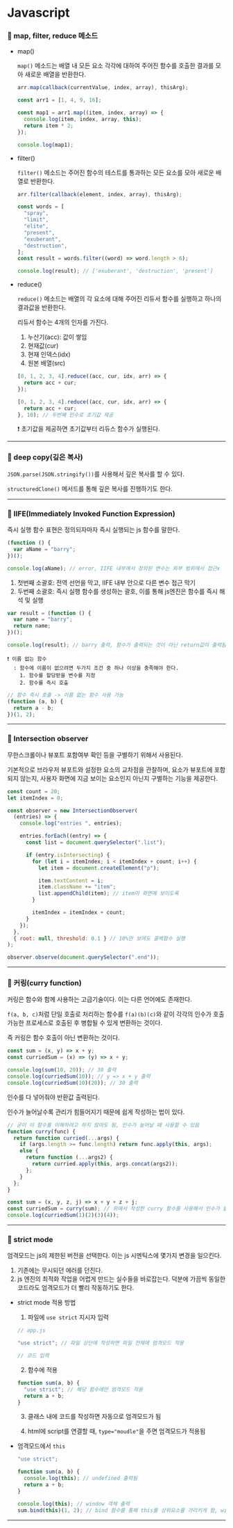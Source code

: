 # Javascript

### 🔹 map, filter, reduce 메소드

- map()

  `map()` 메소드는 배열 내 모든 요소 각각에 대하여 주어진 함수를 호출한 결과를 모아 새로운 배열을 반환한다.

  ```js
  arr.map(callback(currentValue, index, array), thisArg);
  ```

  ```js
  const arr1 = [1, 4, 9, 16];

  const map1 = arr1.map((item, index, array) => {
    console.log(item, index, array, this);
    return item * 2;
  });

  console.log(map1);
  ```

- filter()

  `filter()` 메소드는 주어진 함수의 테스트를 통과하는 모든 요소를 모아 새로운 배열로 반환한다.

  ```js
  arr.filter(callback(element, index, array), thisArg);
  ```

  ```js
  const words = [
    "spray",
    "limit",
    "elite",
    "present",
    "exuberant",
    "destruction",
  ];
  const result = words.filter((word) => word.length > 6);

  console.log(result); // ['exuberant', 'destruction', 'present']
  ```

- reduce()

  `reduce()` 메소드는 배열의 각 요소에 대해 주어진 리듀서 함수를 실행하고 하나의 결과값을 반환한다.

  리듀서 함수는 4개의 인자를 가진다.

  1. 누산기(acc): 값이 쌓임
  2. 현재값(cur)
  3. 현재 인덱스(idx)
  4. 원본 배열(src)

  ```js
  [0, 1, 2, 3, 4].reduce((acc, cur, idx, arr) => {
    return acc + cur;
  });
  ```

  ```js
  [0, 1, 2, 3, 4].reduce((acc, cur, idx, arr) => {
    return acc + cur;
  }, 10); // 두번째 인수로 초기값 제공
  ```

  ❗ 초기값을 제공하면 초기값부터 리듀스 함수가 실행된다.

---

### 🔹 deep copy(깊은 복사)

`JSON.parse(JSON.stringify())`를 사용해서 깊은 복사를 할 수 있다.

`structuredClone()` 메서드를 통해 깊은 복사를 진행하기도 한다.

---

### 🔹 IIFE(Immediately Invoked Function Expression)

즉시 실행 함수 표현은 정의되자마자 즉시 실행되는 js 함수를 말한다.

```js
(function () {
  var aName = "barry";
})();

console.log(aName); // error, IIFE 내부에서 정의된 변수는 외부 범위에서 접근x
```

1. 첫번째 소괄호: 전역 선언을 막고, IIFE 내부 안으로 다른 변수 접근 막기
2. 두번째 소괄호: 즉시 실행 함수를 생성하는 괄호, 이를 통해 js엔진은 함수를 즉시 해석 및 실행

```js
var result = (function () {
  var name = "barry";
  return name;
})();

console.log(result); // barry 출력, 함수가 출력되는 것이 아닌 return값이 출력됨
```

    ❗ 이름 없는 함수
      : 함수에 이름이 없으려면 두가지 조건 중 하나 이상을 충족해야 한다.
        1. 함수를 할당받을 변수를 지정
        2. 함수를 즉시 호출

```js
// 함수 즉시 호출 -> 이름 없는 함수 사용 가능
(function (a, b) {
  return a - b;
})(1, 2);
```

---

### 🔹 Intersection observer

무한스크롤이나 뷰포트 포함여부 확인 등을 구별하기 위해서 사용된다.

기본적으로 브라우저 뷰포트와 설정한 요소의 교차점을 관찰하며, 요소가 뷰포트에 포함되지 않는지, 사용자 화면에 지금 보이는 요소인지 아닌지 구별하는 기능을 제공한다.

```js
const count = 20;
let itemIndex = 0;

const observer = new IntersectionObserver(
  (entries) => {
    console.log("entries ", entries);

    entries.forEach((entry) => {
      const list = document.querySelector(".list");

      if (entry.isIntersecting) {
        for (let i = itemIndex; i < itemIndex + count; i++) {
          let item = document.createElement("p");

          item.textContent = i;
          item.className += "item";
          list.appendChild(item); // item이 화면에 보이도록
        }

        itemIndex = itemIndex + count;
      }
    });
  },
  { root: null, threshold: 0.1 } // 10%만 보여도 콜백함수 실행
);

observer.observe(document.querySelector(".end"));
```

---

### 🔹 커링(curry function)

커링은 함수와 함께 사용하는 고급기술이다. 이는 다른 언어에도 존재한다.

`f(a, b, c)`처럼 단일 호출로 처리하는 함수를 `f(a)(b)(c)`와 같이 각각의 인수가 호출 가능한 프로세스로 호출된 후 병합될 수 있게 변환하는 것이다.

즉 커링은 함수 호출이 아닌 변환하는 것이다.

```js
const sum = (x, y) => x + y;
const curriedSum = (x) => (y) => x + y;

console.log(sum(10, 20)); // 30 출력
console.log(curriedSum(10)); // y => x + y 출력
console.log(curriedSum(10)(20)); // 30 출력
```

인수를 다 넣어줘야 반환값 출력된다.

인수가 늘어날수록 관리가 힘들어지기 때문에 쉽게 작성하는 법이 있다.

```js
// 굳이 이 함수를 이해하려고 하지 않아도 됨, 인수가 늘어날 때 사용할 수 있음
function curry(func) {
  return function curried(...args) {
    if (args.length >= func.length) return func.apply(this, args);
    else {
      return function (...args2) {
        return curried.apply(this, args.concat(args2));
      };
    }
  };
}

const sum = (x, y, z, j) => x + y + z + j;
const curriedSum = curry(sum); // 위에서 작성한 curry 함수를 사용해서 인수가 늘어나도 사용할 수 있도록 함
console.log(curriedSum(1)(2)(3)(4));
```

---

### 🔹 strict mode

엄격모드는 js의 제한된 버전을 선택한다. 이는 js 시멘틱스에 몇가지 변경을 일으킨다.

1. 기존에는 무시되던 에러를 던진다.
2. js 엔진의 최적화 작업을 어렵게 만드는 실수들을 바로잡는다. 덕분에 가끔씩 동일한 코드라도 엄격모드가 더 빨리 작동하기도 한다.

- strict mode 적용 방법

  1. 파일에 `use strict` 지시자 입력

  ```js
  // app.js

  "use strict"; // 파일 상단에 작성하면 파일 전체에 엄격모드 적용

  // 코드 입력
  ```

  2. 함수에 적용

  ```js
  function sum(a, b) {
    "use strict"; // 해당 함수에만 엄격모드 적용
    return a + b;
  }
  ```

  3. 클래스 내에 코드를 작성하면 자동으로 엄격모드가 됨

  4. html에 script를 연결할 때, `type="moudle"`을 주면 엄격모드가 적용됨

- 엄격모드에서 `this`

  ```js
  "use strict";

  function sum(a, b) {
    console.log(this); // undefined 출력됨
    return a + b;
  }

  console.log(this); // window 객체 출력
  sum.bind(this)(1, 2); // bind 함수를 통해 this를 상위요소를 가리키게 함, window 객체 가리킴
  ```

---
